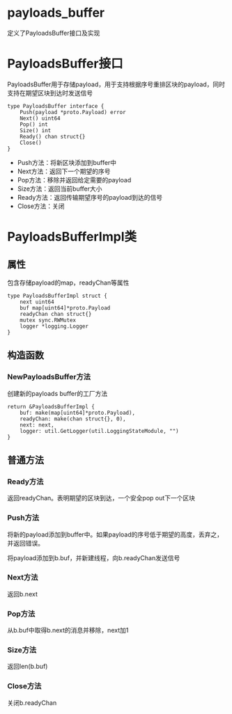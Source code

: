 payloads_buffer
===

定义了PayloadsBuffer接口及实现

# PayloadsBuffer接口

PayloadsBuffer用于存储payload，用于支持根据序号重排区块的payload，同时支持在期望区块到达时发送信号


```golang
type PayloadsBuffer interface {
	Push(payload *proto.Payload) error
	Next() uint64
	Pop() int
	Size() int
	Ready() chan struct{}	
	Close()
}
```

- Push方法：将新区块添加到buffer中
- Next方法：返回下一个期望的序号
- Pop方法：移除并返回给定需要的payload
- Size方法：返回当前buffer大小
- Ready方法：返回传输期望序号的payload到达的信号
- Close方法：关闭

# PayloadsBufferImpl类

## 属性

包含存储payload的map，readyChan等属性

```golang
type PayloadsBufferImpl struct {
	next uint64
	buf map[uint64]*proto.Payload
	readyChan chan struct{}
	mutex sync.RWMutex
	logger *logging.Logger
}
```

## 构造函数

### NewPayloadsBuffer方法

创建新的payloads buffer的工厂方法

```golang
return &PayloadsBufferImpl {
	buf: make(map[uint64]*proto.Payload),
	readyChan: make(chan struct{}, 0),
	next: next,
	logger: util.GetLogger(util.LoggingStateModule, "")
}
```

## 普通方法

### Ready方法

返回readyChan。表明期望的区块到达，一个安全pop out下一个区块

### Push方法

将新的payload添加到buffer中。如果payload的序号低于期望的高度，丢弃之，并返回错误。

将payload添加到b.buf，并新建线程，向b.readyChan发送信号

### Next方法

返回b.next

### Pop方法

从b.buf中取得b.next的消息并移除，next加1

### Size方法

返回len(b.buf)

### Close方法

关闭b.readyChan